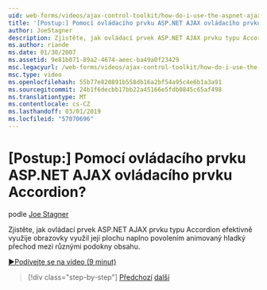 ```yaml
---
uid: web-forms/videos/ajax-control-toolkit/how-do-i-use-the-aspnet-ajax-accordion-control
title: '[Postup:] Pomocí ovládacího prvku ASP.NET AJAX ovládacího prvku Accordion? | Dokumenty Microsoft'
author: JoeStagner
description: Zjistěte, jak ovládací prvek ASP.NET AJAX prvku typu Accordion efektivně využije obrazovky využil její plochu naplno povolením animovaný hladký přechod mezi různé obsahu p...
ms.author: riande
ms.date: 01/30/2007
ms.assetid: 9e81b071-89a2-4674-aeec-ba49a0f23429
msc.legacyurl: /web-forms/videos/ajax-control-toolkit/how-do-i-use-the-aspnet-ajax-accordion-control
msc.type: video
ms.openlocfilehash: 55b77e820891b558db16a2bf54a95c4e6b1a3a91
ms.sourcegitcommit: 24b1f6decbb17bb22a45166e5fdb0845c65af498
ms.translationtype: MT
ms.contentlocale: cs-CZ
ms.lasthandoff: 03/01/2019
ms.locfileid: "57070696"
---
```

<a name="how-do-i-use-the-aspnet-ajax-accordion-control"></a>[Postup:] Pomocí ovládacího prvku ASP.NET AJAX ovládacího prvku Accordion?
====================
podle [Joe Stagner](https://github.com/JoeStagner)

Zjistěte, jak ovládací prvek ASP.NET AJAX prvku typu Accordion efektivně využije obrazovky využil její plochu naplno povolením animovaný hladký přechod mezi různými podokny obsahu.

[&#9654;Podívejte se na video (9 minut)](https://channel9.msdn.com/Blogs/ASP-NET-Site-Videos/how-do-i-use-the-aspnet-ajax-accordion-control)

> [!div class="step-by-step"]
> [Předchozí](how-do-i-use-the-aspnet-ajax-alwaysvisible-control-extender.md)
> [další](how-do-i-use-the-aspnet-ajax-collapsable-panel-extender.md)
